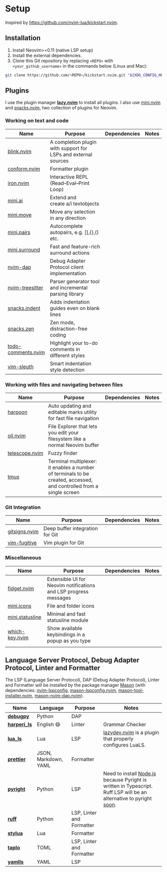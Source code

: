 # Setup

Inspired by <https://github.com/nvim-lua/kickstart.nvim>.

## Installation

1. Install Neovim>=0.11 (native LSP setup)
1. Install the external dependencies.
1. Clone this Git repository by replacing `<REPO>` with `<your_github_username>` in the commands below (Linux and Mac):

```sh
git clone https://github.com/<REPO>/kickstart.nvim.git "${XDG_CONFIG_HOME:-$HOME/.config}"/nvim
```

## Plugins

I use the plugin manager [**lazy.nvim**](https://github.com/folke/lazy.nvim) to install all plugins. I also use [mini.nvim](https://github.com/echasnovski/mini.nvim) and [snacks.nvim](https://github.com/folke/snacks.nvim/tree/main?tab=readme-ov-file), two collection of plugins for Neovim.

### Working on text and code

| Name                                                                                          | Purpose                                                        | Dependencies | Notes |
| --------------------------------------------------------------------------------------------- | -------------------------------------------------------------- | ------------ | ----- |
| [blink.nvim](https://github.com/Saghen/blink.cmp)                                             | A completion plugin with support for LSPs and external sources |              |       |
| [conform.nvim](https://github.com/stevearc/conform.nvim)                                      | Formatter plugin                                               |              |       |
| [iron.nvim](https://github.com/Vigemus/iron.nvim)                                             | Interactive REPL (Read–Eval–Print Loop)                        |              |       |
| [mini.ai](https://github.com/echasnovski/mini.nvim/blob/main/readmes/mini-ai.md)              | Extend and create a/i textobjects                              |              |       |
| [mini.move](https://github.com/echasnovski/mini.nvim/blob/main/readmes/mini-move.md#features) | Move any selection in any direction                            |              |       |
| [mini.pairs](https://github.com/echasnovski/mini.nvim/blob/main/readmes/mini-pairs.md)        | Autocomplete autopairs, e.g. [],{},() etc.                     |              |       |
| [mini.surround](https://github.com/echasnovski/mini.nvim/blob/main/readmes/mini-surround.md)  | Fast and feature-rich surround actions                         |              |       |
| [nvim-dap](https://github.com/mfussenegger/nvim-dap)                                          | Debug Adapter Protocol client implementation                   |              |       |
| [nvim-treesitter](https://github.com/nvim-treesitter/nvim-treesitter)                         | Parser generator tool and incremental parsing library          |              |       |
| [snacks.indent](https://github.com/folke/snacks.nvim/blob/main/docs/indent.md)                | Adds indentation guides even on blank lines                    |              |       |
| [snacks.zen](https://github.com/folke/snacks.nvim/blob/main/docs/zen.md)                      | Zen mode, distraction-free coding                              |              |       |
| [todo-comments.nvim](https://github.com/folke/todo-comments.nvim)                             | Highlight your to-do comments in different styles              |              |       |
| [vim-sleuth](https://github.com/tpope/vim-sleuth)                                             | Smart indentation style detection                              |              |       |

### Working with files and navigating between files

| Name                                                               | Purpose                                                                                                             | Dependencies | Notes |
| ------------------------------------------------------------------ | ------------------------------------------------------------------------------------------------------------------- | ------------ | ----- |
| [harpoon](https://github.com/ThePrimeagen/harpoon/tree/harpoon2)   | Auto updating and editable marks utility for fast file navigation                                                   |              |       |
| [oil.nvim](https://github.com/stevearc/oil.nvim)                   | File Explorer that lets you edit your filesystem like a normal Neovim buffer                                        |              |       |
| [telescope.nvim](https://github.com/nvim-telescope/telescope.nvim) | Fuzzy finder                                                                                                        |              |       |
| [tmux](https://github.com/tmux/tmux)                               | Terminal multiplexer: it enables a number of terminals to be created, accessed, and controlled from a single screen |              |       |

### Git Integration

| Name                                                        | Purpose                         | Dependencies | Notes |
| ----------------------------------------------------------- | ------------------------------- | ------------ | ----- |
| [gitsigns.nvim](https://github.com/lewis6991/gitsigns.nvim) | Deep buffer integration for Git |              |       |
| [vim-fugitive](https://github.com/tpope/vim-fugitive)       | Vim plugin for Git              |              |       |

### Miscellaneous

| Name                                                                                             | Purpose                                                          | Dependencies | Notes |
| ------------------------------------------------------------------------------------------------ | ---------------------------------------------------------------- | ------------ | ----- |
| [fidget.nvim](https://github.com/j-hui/fidget.nvim)                                              | Extensible UI for Neovim notifications and LSP progress messages |              |       |
| [mini.icons](https://github.com/echasnovski/mini.nvim/blob/main/readmes/mini-icons.md)           | File and folder icons                                            |              |       |
| [mini.statusline](https://github.com/echasnovski/mini.nvim/blob/main/readmes/mini-statusline.md) | Minimal and fast statusline module                               |              |       |
| [which-key.nvim](https://github.com/folke/which-key.nvim)                                        | Show available keybindings in a popup as you type                |              |       |
| []()                                                                                             |                                                                  |              |       |

## Language Server Protocol, Debug Adapter Protocol, Linter and Formatter

The LSP (Language Server Protocol), DAP (Debug Adapter Protocol), Linter and Formatter will be installed by the package manager [Mason](https://github.com/williamboman/mason.nvim) (with dependencies: [nvim-lspconfig](https://github.com/neovim/nvim-lspconfig), [mason-lspconfig.nvim](https://github.com/williamboman/mason-lspconfig.nvim), [mason-tool-installer.nvim](https://github.com/WhoIsSethDaniel/mason-tool-installer.nvim), [mason-nvim-dap.nvim](https://github.com/jay-babu/mason-nvim-dap.nvim)).

| Name                                                                   | Language             | Purpose                   | Notes                                                                                                                                                                                                                                                                             |
| ---------------------------------------------------------------------- | -------------------- | ------------------------- | --------------------------------------------------------------------------------------------------------------------------------------------------------------------------------------------------------------------------------------------------------------------------------- |
| [**debugpy**](https://github.com/microsoft/debugpy)                    | Python               | DAP                       |                                                                                                                                                                                                                                                                                   |
| [**harperi_ls**](https://github.com/automattic/harper)                 | English :smile:      | Linter                    | Grammar Checker                                                                                                                                                                                                                                                                   |
| [**lua_ls**](https://github.com/LuaLS/lua-language-server)             | Lua                  | LSP                       | [lazydev.nvim](https://github.com/folke/lazydev.nvim) is a plugin that properly configures LuaLS.                                                                                                                                                                                 |
| [**prettier**](https://github.com/prettier/prettier)                   | JSON, Markdown, YAML | Formatter                 |                                                                                                                                                                                                                                                                                   |
| [**pyright**](https://github.com/Microsoft/pyright)                    | Python               | LSP                       | Need to install [Node.js](https://github.com/nodesource/distributions?tab=readme-ov-file#debian-and-ubuntu-based-distributions) because Pyright is written in Typescript. Ruff LSP will be an alternative to pyright [soon](https://github.com/astral-sh/ruff/discussions/16455). |
| [**ruff**](https://github.com/astral-sh/ruff)                          | Python               | LSP, Linter and Formatter |                                                                                                                                                                                                                                                                                   |
| [**stylua**](https://github.com/JohnnyMorganz/StyLua)                  | Lua                  | Formatter                 |                                                                                                                                                                                                                                                                                   |
| [**taplo**](https://github.com/tamasfe/taplo/tree/master)              | TOML                 | LSP, Linter and Formatter |                                                                                                                                                                                                                                                                                   |
| [**yamlls**](https://github.com/redhat-developer/yaml-language-server) | YAML                 | LSP                       |                                                                                                                                                                                                                                                                                   |
